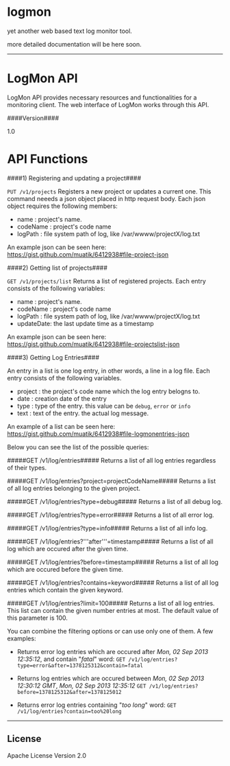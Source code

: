 logmon
======

yet another web based text log monitor tool.

more detailed documentation will be here soon.

[diagram]: https://raw.github.com/muatik/logmon/master/docs/logmon.png "The diagram of Logmon"


____


LogMon API
=========

LogMon API provides necessary resources and functionalities for a monitoring client. The web interface of LogMon works through this API.

####Version####

1.0

API Functions
=========

####1) Registering and updating a project####

```PUT /v1/projects```
Registers a new project or updates a current one. This command neeeds a json object placed in http request body. Each json object requires the following members:

- name : project's name.
- codeName : project's code name
- logPath :  file system path of log, like /var/wwww/projectX/log.txt

An example json can be seen here: https://gist.github.com/muatik/6412938#file-project-json

####2) Getting list of projects####

```GET /v1/projects/list```
Returns a list of registered projects. Each entry consists of the following variables:

- name : project's name.
- codeName : project's code name
- logPath :  file system path of log, like /var/wwww/projectX/log.txt
- updateDate: the last update time as a timestamp 

An example json can be seen here: https://gist.github.com/muatik/6412938#file-projectslist-json

####3) Getting Log Entries####

An entry in a list is one log entry, in other words, a line in a log file. Each entry consists of the following variables. 

- project : the project's code name which the log entry belogns to.
- date : creation date of the entry
- type : type of the entry. this value can be ```debug```, ```error``` or ```info```
- text : text of the entry. the actual log message.

An example of a list can be seen here: https://gist.github.com/muatik/6412938#file-logmonentries-json

Below you can see the list of the possible queries:

#####GET /v1/log/entries#####
Returns a list of all log entries regardless of their types.

#####GET /v1/log/entries?project=projectCodeName#####
Returns a list of all log entries belonging to the given project.

#####GET /v1/log/entries?type=debug#####
Returns a list of all debug log. 

#####GET /v1/log/entries?type=error#####
Returns a list of all error log. 

#####GET /v1/log/entries?type=info#####
Returns a list of all info log. 

#####GET /v1/log/entries?'''after'''=timestamp#####
Returns a list of all log which are occured after the given time.

#####GET /v1/log/entries?before=timestamp#####
Returns a list of all log which are occured before the given time.

#####GET /v1/log/entries?contains=keyword#####
Returns a list of all log entries which contain the given keyword.

#####GET /v1/log/entries?limit=100#####
Returns a list of all log entries. This list can contain the given number entries at most. The default value of this parameter is 100.

You can combine the filtering options or can use only one of them.
A few examples:

- Returns error log entries which are occured after *Mon, 02 Sep 2013 12:35:12*, and contain "*fatal*" word:
```GET /v1/log/entries?type=error&after=1378125312&contain=fatal```

- Returns log entries which are occured between *Mon, 02 Sep 2013 12:30:12 GMT*, *Mon, 02 Sep 2013 12:35:12*
```GET /v1/log/entries?before=1378125312&after=1378125012```

- Returns error log entries containing "*too long*" word:
```GET /v1/log/entries?contain=too%20long```


___

License
-

Apache License Version 2.0
